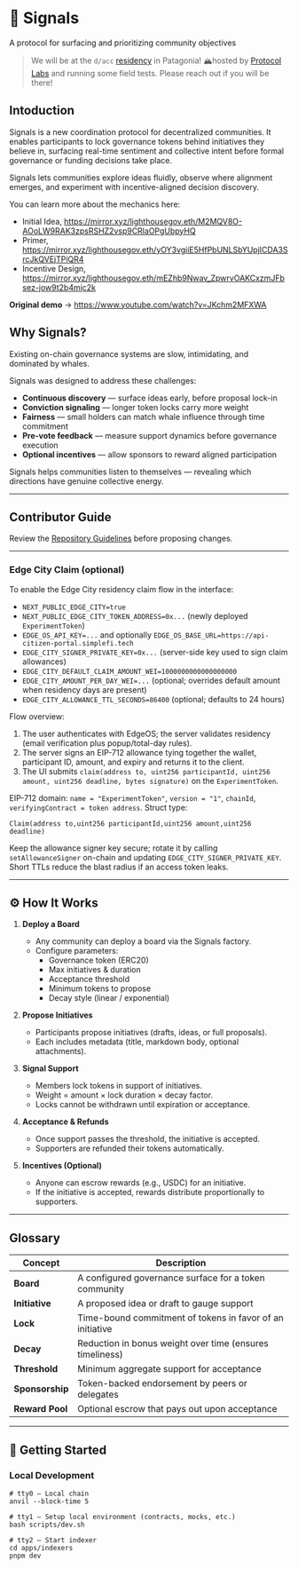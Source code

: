 # 📡 Signals

A protocol for surfacing and prioritizing community objectives

> We will be at the `d/acc` [residency](https://x.com/LighthouseGov/status/1973754291744886846) in Patagonia! 🏔️hosted by [Protocol Labs](https://github.com/protocol) and running some field tests. Please reach out if you will be there!

## Intoduction

Signals is a new coordination protocol for decentralized communities.
It enables participants to lock governance tokens behind initiatives they believe in, surfacing real-time sentiment and collective intent before formal governance or funding decisions take place.

Signals lets communities explore ideas fluidly, observe where alignment emerges, and experiment with incentive-aligned decision discovery.

You can learn more about the mechanics here:

- Initial Idea, <https://mirror.xyz/lighthousegov.eth/M2MQV8O-AOoLW9RAK3zpsRSHZ2vsp9CRlaOPgUbpyHQ>
- Primer, <https://mirror.xyz/lighthousegov.eth/yOY3vgiiE5HfPbUNLSbYUpjICDA3SrcJkQVEjTPiQR4>
- Incentive Design, <https://mirror.xyz/lighthousegov.eth/mEZhb9Nwav_ZpwrvOAKCxzmJFbsez-jow9t2b4mjc2k>

**Original demo** → <https://www.youtube.com/watch?v=JKchm2MFXWA>

## Why Signals?

Existing on-chain governance systems are slow, intimidating, and dominated by whales.

Signals was designed to address these challenges:

- **Continuous discovery** — surface ideas early, before proposal lock-in
- **Conviction signaling** — longer token locks carry more weight
- **Fairness** — small holders can match whale influence through time commitment
- **Pre-vote feedback** — measure support dynamics before governance execution
- **Optional incentives** — allow sponsors to reward aligned participation

Signals helps communities listen to themselves — revealing which directions have genuine collective energy.

---

## Contributor Guide

Review the [Repository Guidelines](AGENTS.md) before proposing changes.

---

### Edge City Claim (optional)

To enable the Edge City residency claim flow in the interface:

- `NEXT_PUBLIC_EDGE_CITY=true`
- `NEXT_PUBLIC_EDGE_CITY_TOKEN_ADDRESS=0x...` (newly deployed `ExperimentToken`)
- `EDGE_OS_API_KEY=...` and optionally `EDGE_OS_BASE_URL=https://api-citizen-portal.simplefi.tech`
- `EDGE_CITY_SIGNER_PRIVATE_KEY=0x...` (server-side key used to sign claim allowances)
- `EDGE_CITY_DEFAULT_CLAIM_AMOUNT_WEI=1000000000000000000`
- `EDGE_CITY_AMOUNT_PER_DAY_WEI=...` (optional; overrides default amount when residency days are present)
- `EDGE_CITY_ALLOWANCE_TTL_SECONDS=86400` (optional; defaults to 24 hours)

Flow overview:

1. The user authenticates with EdgeOS; the server validates residency (email verification plus popup/total-day rules).
2. The server signs an EIP-712 allowance tying together the wallet, participant ID, amount, and expiry and returns it to the client.
3. The UI submits `claim(address to, uint256 participantId, uint256 amount, uint256 deadline, bytes signature)` on the `ExperimentToken`.

EIP-712 domain: `name = "ExperimentToken"`, `version = "1"`, `chainId`, `verifyingContract = token address`.
Struct type:

```
Claim(address to,uint256 participantId,uint256 amount,uint256 deadline)
```

Keep the allowance signer key secure; rotate it by calling `setAllowanceSigner` on-chain and updating `EDGE_CITY_SIGNER_PRIVATE_KEY`.
Short TTLs reduce the blast radius if an access token leaks.

---

## ⚙️ How It Works

1. **Deploy a Board**
   - Any community can deploy a board via the Signals factory.
   - Configure parameters:
     - Governance token (ERC20)
     - Max initiatives & duration
     - Acceptance threshold
     - Minimum tokens to propose
     - Decay style (linear / exponential)

2. **Propose Initiatives**
   - Participants propose initiatives (drafts, ideas, or full proposals).
   - Each includes metadata (title, markdown body, optional attachments).

3. **Signal Support**
   - Members lock tokens in support of initiatives.
   - Weight = amount × lock duration × decay factor.
   - Locks cannot be withdrawn until expiration or acceptance.

4. **Acceptance & Refunds**
   - Once support passes the threshold, the initiative is accepted.
   - Supporters are refunded their tokens automatically.

5. **Incentives (Optional)**
   - Anyone can escrow rewards (e.g., USDC) for an initiative.
   - If the initiative is accepted, rewards distribute proportionally to supporters.

---

## Glossary

<!-- TODO move to docs -->

| Concept | Description |
|---------|-------------|
| **Board** | A configured governance surface for a token community |
| **Initiative** | A proposed idea or draft to gauge support |
| **Lock** | Time-bound commitment of tokens in favor of an initiative |
| **Decay** | Reduction in bonus weight over time (ensures timeliness) |
| **Threshold** | Minimum aggregate support for acceptance |
| **Sponsorship** | Token-backed endorsement by peers or delegates |
| **Reward Pool** | Optional escrow that pays out upon acceptance |

---

## 🚀 Getting Started

### Local Development

```shell
# tty0 – Local chain
anvil --block-time 5

# tty1 – Setup local environment (contracts, mocks, etc.)
bash scripts/dev.sh

# tty2 – Start indexer
cd apps/indexers
pnpm dev
```
